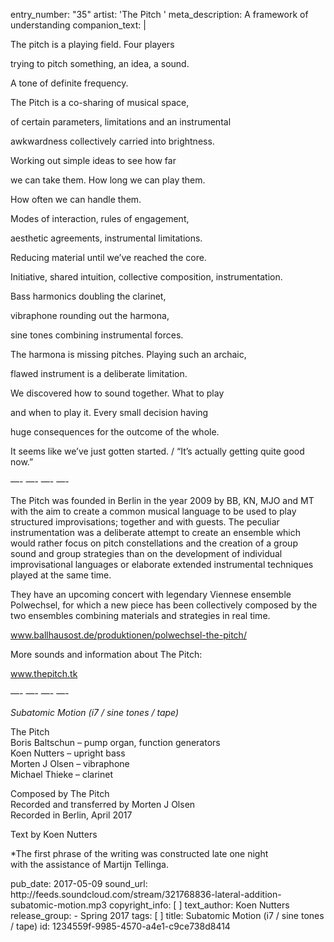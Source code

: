 entry_number: "35"
artist: 'The Pitch '
meta_description: A framework of understanding
companion_text: |
  <p>The pitch is a playing field. Four players
  </p>
  <p>trying to pitch something, an idea, a sound.
  </p>
  <p>A tone of definite frequency.
  </p>
  <p>The Pitch is a co-sharing of musical space,
  </p>
  <p>of certain parameters, limitations and an instrumental
  </p>
  <p>awkwardness collectively carried into brightness.
  </p>
  <p>Working out simple ideas to see how far
  </p>
  <p>we can take them. How long we can play them.
  </p>
  <p>How often we can handle them.
  </p>
  <p>Modes of interaction, rules of engagement,
  </p>
  <p>aesthetic agreements, instrumental limitations.
  </p>
  <p>Reducing material until we’ve reached the core.
  </p>
  <p>Initiative, shared intuition, collective composition, instrumentation.
  </p>
  <p>Bass harmonics doubling the clarinet,
  </p>
  <p>vibraphone rounding out the harmona,
  </p>
  <p>sine tones combining instrumental forces.
  </p>
  <p>The harmona is missing pitches. Playing such an archaic,
  </p>
  <p>flawed instrument is a deliberate limitation.
  </p>
  <p>We discovered how to sound together. What to play
  </p>
  <p>and when to play it. Every small decision having
  </p>
  <p>huge consequences for the outcome of the whole.
  </p>
  <p>It seems like we’ve just gotten started. / “It’s actually getting quite good now.”
  </p>
  <p>—- —- —- —-
  </p>
  <p>The Pitch was founded in Berlin in the year 2009 by BB, KN, MJO and MT with the aim to create a common musical language to be used to play structured improvisations; together and with guests. The peculiar instrumentation was a deliberate attempt to create an ensemble which would rather focus on pitch constellations and the creation of a group sound and group strategies than on the development of individual improvisational languages or elaborate extended instrumental techniques played at the same time.
  </p>
  <p>They have an upcoming concert with legendary Viennese ensemble Polwechsel, for which a new piece has been collectively composed by the two ensembles combining materials and strategies in real time.
  </p>
  <p><a href="http://www.ballhausost.de/produktionen/polwechsel-the-pitch/">www.ballhausost.de/produktionen/polwechsel-the-pitch/</a>
  </p>
  <p>More sounds and information about The Pitch:
  </p>
  <p><a href="http://www.thepitch.tk/">www.thepitch.tk</a>
  </p>
  <p>—- —- —- —-
  </p>
  <p><em>Subatomic Motion (i7 / sine tones / tape)</em>
  </p>
  <p>The Pitch<br>Boris Baltschun – pump organ, function generators<br>Koen Nutters – upright bass<br>Morten J Olsen – vibraphone<br>Michael Thieke – clarinet
  </p>
  <p>Composed by The Pitch<br>Recorded and transferred by Morten J Olsen<br>Recorded in Berlin, April 2017
  </p>
  <p>Text by Koen Nutters
  </p>
  <p>*The first phrase of the writing was constructed late one night<br>with the assistance of Martijn Tellinga.
  </p>
pub_date: 2017-05-09
sound_url: http://feeds.soundcloud.com/stream/321768836-lateral-addition-subatomic-motion.mp3
copyright_info: [ ]
text_author: Koen Nutters
release_group:
  - Spring 2017
tags: [ ]
title: Subatomic Motion (i7 / sine tones / tape)
id: 1234559f-9985-4570-a4e1-c9ce738d8414
